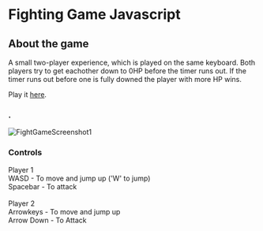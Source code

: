 # Fighting Game Javascript

## About the game
A small two-player experience, which is played on the same
keyboard. Both players try to get eachother down to 0HP before
the timer runs out. If the timer runs out before one is fully downed
the player with more HP wins.

Play it [here](https://miazyn-fightergame-javascript.netlify.app/). 
### .
![FightGameScreenshot1](https://github.com/Miazyn/FighterGameJS/assets/94353989/761aeb62-9280-437f-b198-85b9aca6dada)

### Controls
Player 1 <br>
WASD - To move and jump up ('W' to jump) <br>
Spacebar - To attack <br>
<br>
Player 2 <br>
Arrowkeys - To move and jump up <br>
Arrow Down - To Attack
